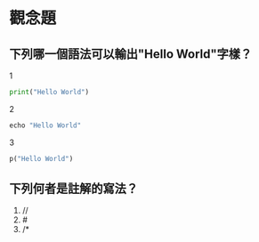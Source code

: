 # 觀念題

## 下列哪一個語法可以輸出"Hello World"字樣？

1

```python
print("Hello World")
```

2

```python
echo "Hello World"
```

3

```python
p("Hello World")
```

## 下列何者是註解的寫法？

1. //
2. \#
3. /\* 






